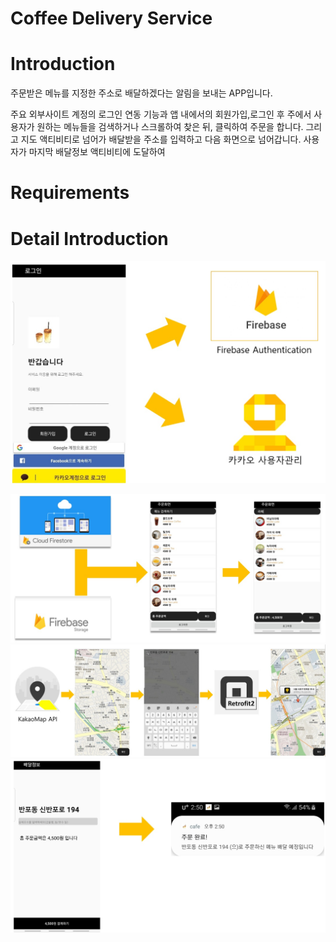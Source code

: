 Coffee Delivery Service 
==========================


Introduction 
=============
주문받은 메뉴를 지정한 주소로 배달하겠다는 알림을 보내는 APP입니다.

주요 외부사이트 계정의 로그인 연동 기능과 앱 내에서의 회원가입,로그인 후 주에서 사용자가 원하는 메뉴들을 검색하거나 스크롤하여 찾은 뒤, 클릭하여 주문을 합니다. 그리고 지도 액티비티로 넘어가 배달받을 주소를 입력하고 다음 화면으로 넘어갑니다. 사용자가 마지막 배달정보 액티비티에 도달하여 


Requirements
==============


Detail Introduction
===================

![](./images/login.jpg)

![](./images/main.jpg)
![](./images/map.jpg)
![](./images/result.jpg)
